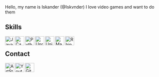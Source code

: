 Hello, my name is Iskander (@Iskvnder)
I love video games and want to do them

## Skills

[<img align="left" alt="Java" width="30px" src="https://cdn-icons-png.flaticon.com/512/152/152760.png" />][java]

[<img align="left" alt="C++" width="30px" src="https://img.icons8.com/ios-filled/500/c-plus-plus-logo.png" />][c]

[<img align="left" alt="Python" width="30px" src="https://upload.wikimedia.org/wikipedia/commons/thumb/d/d3/Python_icon_%28black_and_white%29.svg/2048px-Python_icon_%28black_and_white%29.svg.png" />][python]

[<img align="left" alt="Unreal Engine" width="30px" src="https://cdn.iconscout.com/icon/free/png-256/unreal-engine-2749375-2284765.png" />][unreal]

[<img align="left" alt="Unity" width="30px" src="https://www.pikpng.com/pngl/m/238-2387858_unity-icon-clipart.png" />][unity]

[<img align="left" alt="Maya" width="30px" src="https://img.icons8.com/material/480/autodesk-maya.png" />][maya]

[<img align="left" alt="Rhino" width="30px" src="https://p.kindpng.com/picc/s/292-2923246_rhino-software-rhino-icon-hd-png-download.png" />][rhino]

[rhino]: https://en.wikipedia.org/wiki/Rhinoceros_3D
[maya]:https://en.wikipedia.org/wiki/Autodesk_Maya
[unity]:https://en.wikipedia.org/wiki/Unity_(game_engine)
[unreal]:https://en.wikipedia.org/wiki/Unreal_Engine
[c]:https://en.wikipedia.org/wiki/C%2B%2B
[python]:https://en.wikipedia.org/wiki/Python_(programming_language)
[java]:https://en.wikipedia.org/wiki/Java_(programming_language)
<br />
## Contact
[<img align="left" alt="ArtStation" width="30px" src="https://cdn-icons-png.flaticon.com/512/5968/5968654.png" />][artstation]
[<img align="left" alt="Youtube" width="30px" src="https://cdn-icons-png.flaticon.com/512/152/152810.png" />][youtube]
[<img align="left" alt="GitHub" width="30px" src="https://pngset.com/images/github-icon-free-download-symbol-logo-trademark-label-transparent-png-1868503.png" />][github]

[artstation]: https://www.artstation.com/iskvnder
[github]: https://github.com/Iskvnder
[youtube]: https://www.youtube.com/channel/UCrtvnlbEhhjLexI_wuO5Xvg
